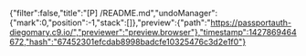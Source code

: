 {"filter":false,"title":"[P] /README.md","undoManager":{"mark":0,"position":-1,"stack":[]},"preview":{"path":"https://passportauth-diegomary.c9.io/","previewer":"preview.browser"},"timestamp":1427869464672,"hash":"67452301efcdab8998badcfe10325476c3d2e1f0"}